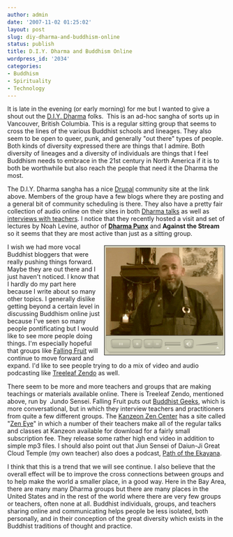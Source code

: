 ```yaml
---
author: admin
date: '2007-11-02 01:25:02'
layout: post
slug: diy-dharma-and-buddhism-online
status: publish
title: D.I.Y. Dharma and Buddhism Online
wordpress_id: '2034'
categories:
- Buddhism
- Spirituality
- Technology
---
```

It is late in the evening (or early morning) for me but I wanted to give a shout out the <a href="http://diydharma.org">D.I.Y. Dharma</a> folks.  This is an ad-hoc sangha of sorts up in Vancouver, British Columbia. This is a regular sitting group that seems to cross the lines of the various Buddhist schools and lineages. They also seem to be open to queer, punk, and generally "out there" types of people. Both kinds of diversity expressed there are things that I admire. Both diversity of lineages and a diversity of individuals are things that I feel Buddhism needs to embrace in the 21st century in North America if it is to both be worthwhile but also reach the people that need it the Dharma the most.



The D.I.Y. Dharma sangha has a nice <a href="http://www.drupal.org">Drupal</a> community site at the link above. Members of the group have a few blogs where they are posting and a general bit of community scheduling is there. They also have a pretty fair collection of audio online on their sites in both <a href="http://diydharma.org/media-type/dhamma-talk">Dharma talks</a> as well as <a href="http://diydharma.org/media-type/interview">interviews with teachers</a>. I notice that they recently hosted a visit and set of lectures by Noah Levine, author of <a href="http://www.dharmapunx.com/"><strong>Dharma Punx</strong></a> and <strong>Against the Stream</strong> so it seems that they are most active than just as a sitting group.



<img src="/images/treeleaf-zendo.png" alt="Treeleaf Zendo" align="right" border="1" height="250" hspace="5" vspace="5" width="275" />I wish we had more vocal Buddhist bloggers that were really pushing things forward. Maybe they are out there and I just haven't noticed. I know that I hardly do my part here because I write about so many other topics. I generally dislike getting beyond a certain level in discussing Buddhism online just because I've seen so many people pontificating but I would like to see more people doing things. I'm especially hopeful that groups like <a href="http://www.fallingfruit.tv">Falling Fruit</a> will continue to move forward and expand. I'd like to see people trying to do a mix of video and audio podcasting like <a href="http://www.treeleaf.org/zentv.html">Treeleaf Zendo</a> as well.



There seem to be more and more teachers and groups that are making teachings or materials available online. There is Treeleaf Zendo, mentioned above, run by  Jundo Sensei. Falling Fruit puts out <a href="http://www.fallingfruit.tv/buddhistgeeks">Buddhist Geeks</a>, which is more conversational, but in which they interview teachers and practitioners from quite a few different groups. The <a href="http://www.genpo.org/KZC/">Kanzeon Zen Center</a> has a site called "<a href="http://www.zen-eye.org/">Zen Eye</a>" in which a number of their teachers make all of the regular talks and classes at Kanzeon available for download for a fairly small subscription fee. They release some rather high end video in addition to simple mp3 files. I should also point out that Jiun Sensei of Daiun-Ji Great Cloud Temple (my own teacher) also does a podcast, <a href="http://www.daiun-ji.org/path/">Path of the Ekayana</a>.



I think that this is a trend that we will see continue. I also believe that the overall effect will be to improve the cross connections between groups and to help make the world a smaller place, in a good way. Here in the Bay Area, there are many many Dharma groups but there are many places in the United States and in the rest of the world where there are very few groups or teachers, often none at all. Buddhist individuals, groups, and teachers sharing online and communicating helps people be less isolated, both personally, and in their conception of the great diversity which exists in the Buddhist traditions of thought and practice.
